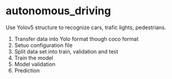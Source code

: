 # autonomous_driving

Use Yolov5 structure to recognize cars, trafic lights, pedestrians.

1. Transfer data into Yolo format though coco format
2. Setuo configuration file
3. Split data set into train, validation and test
4. Train the model
5. Model validation
6. Prediction
